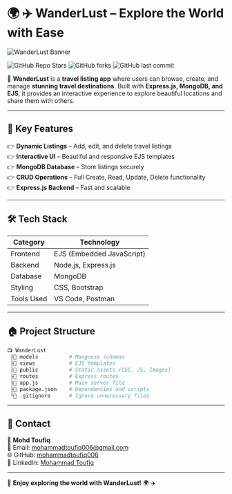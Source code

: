 # 🌍 ✈️ WanderLust – Explore the World with Ease  

![WanderLust Banner](https://source.unsplash.com/1600x900/?travel,adventure)  

![GitHub Repo Stars](https://img.shields.io/github/stars/mohammadtoufiq006/WanderLust?style=social)
![GitHub forks](https://img.shields.io/github/forks/mohammadtoufiq006/WanderLust?style=social)
![GitHub last commit](https://img.shields.io/github/last-commit/mohammadtoufiq006/WanderLust)

🚀 **WanderLust** is a **travel listing app** where users can browse, create, and manage **stunning travel destinations**. Built with **Express.js, MongoDB, and EJS**, it provides an interactive experience to explore beautiful locations and share them with others.  

---

## 🎯 **Key Features**
👉 **Dynamic Listings** – Add, edit, and delete travel listings  
👉 **Interactive UI** – Beautiful and responsive EJS templates  
👉 **MongoDB Database** – Store listings securely  
👉 **CRUD Operations** – Full Create, Read, Update, Delete functionality  
👉 **Express.js Backend** – Fast and scalable  

---

## 🛠️ **Tech Stack**
| **Category**  | **Technology** |
|--------------|----------------|
| Frontend     | EJS (Embedded JavaScript) |
| Backend      | Node.js, Express.js |
| Database     | MongoDB |
| Styling      | CSS, Bootstrap |
| Tools Used   | VS Code, Postman |

---

## 🏠 **Project Structure**
```bash
📺 WanderLust
 ├📂 models          # Mongoose schemas
 ├📂 views           # EJS templates
 ├📂 public          # Static assets (CSS, JS, Images)
 ├📂 routes          # Express routes
 ├📝 app.js          # Main server file
 ├📝 package.json    # Dependencies and scripts
 └📝 .gitignore      # Ignore unnecessary files
```

---

## 📩 **Contact**
👤 **Mohd Toufiq**  
📧 Email: [mohammadtoufiq006@gmail.com](mailto:mohammadtoufiq006@gmail.com)  
🌐 GitHub: [mohammadtoufiq006](https://github.com/mohammadtoufiq006)  
🌾 LinkedIn: [Mohammad Toufiq](https://www.linkedin.com/in/mohammad-toufiq-16086b276/?originalSubdomain=in)  

---
🚀 **Enjoy exploring the world with WanderLust!** 🌍 ✈️  


